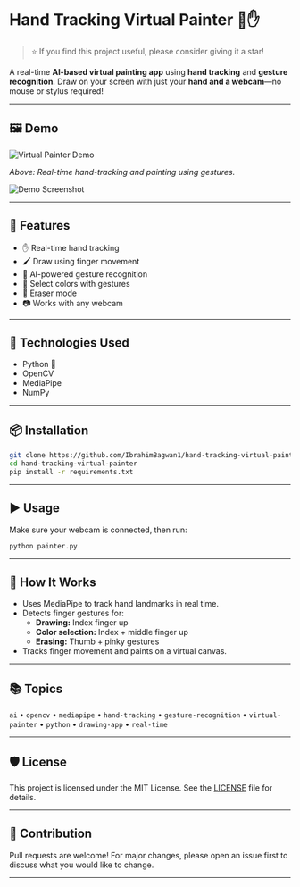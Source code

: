 # Hand Tracking Virtual Painter 🎨✋

> ⭐ If you find this project useful, please consider giving it a star!

A real-time **AI-based virtual painting app** using **hand tracking** and **gesture recognition**. Draw on your screen with just your **hand and a webcam**—no mouse or stylus required!

---

## 🖼️ Demo

![Virtual Painter Demo](assets/demo.gif)

*Above: Real-time hand-tracking and painting using gestures.*

![Demo Screenshot](demo-screenshot.png)


---

## 🚀 Features

- ✋ Real-time hand tracking
- 🖌️ Draw using finger movement
- 🧠 AI-powered gesture recognition
- 🎨 Select colors with gestures
- 🧼 Eraser mode
- 📷 Works with any webcam

---

## 🧰 Technologies Used

- Python 🐍
- OpenCV
- MediaPipe
- NumPy

---

## 📦 Installation

```bash
git clone https://github.com/IbrahimBagwan1/hand-tracking-virtual-painter.git
cd hand-tracking-virtual-painter
pip install -r requirements.txt
```

---

## ▶️ Usage

Make sure your webcam is connected, then run:

```bash
python painter.py
```

---

## 🎯 How It Works

- Uses MediaPipe to track hand landmarks in real time.
- Detects finger gestures for:
  - **Drawing:** Index finger up
  - **Color selection:** Index + middle finger up
  - **Erasing:** Thumb + pinky gestures
- Tracks finger movement and paints on a virtual canvas.

---


## 📚 Topics

`ai` • `opencv` • `mediapipe` • `hand-tracking` • `gesture-recognition` • `virtual-painter` • `python` • `drawing-app` • `real-time`

---

## 🛡️ License

This project is licensed under the MIT License. See the [LICENSE](LICENSE) file for details.

---

## 🙌 Contribution

Pull requests are welcome! For major changes, please open an issue first to discuss what you would like to change.

---